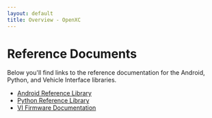 ```yaml
---
layout: default
title: Overview - OpenXC
---
```


<div style="page-header">
    <h1> Reference Documents </1>
</div>


Below you'll find links to the reference documentation for the Android, Python, and Vehicle Interface libraries. 


* [Android Reference Library](android.openxcplatform.com/reference/packages.html)
* [Python Reference Library](http://python.openxcplatform.com/en/latest/index.html#documentation)
* [VI Firmware Documentation](http://vi-firmware.openxcplatform.com/en/latest/)
